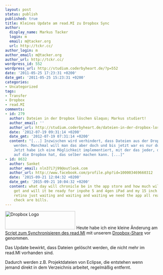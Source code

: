 ```yaml
---
layout: post
status: publish
published: true
title: Kleines Update am read.MI zu Dropbox Sync
author:
  display_name: Markus Tacker
  login: m
  email: m@tacker.org
  url: http://tckr.cc/
author_login: m
author_email: m@tacker.org
author_url: http://tckr.cc/
wordpress_id: 552
wordpress_url: http://studium.coderbyheart.de/?p=552
date: '2011-05-25 17:23:31 +0200'
date_gmt: '2011-05-25 15:23:31 +0200'
categories:
- Uncategorized
tags:
- Transfer
- Dropbox
- read.MI
comments:
- id: 279
  author: Dateien in der Dropbox löschen &laquo; Markus studiert!
  author_email: ''
  author_url: http://studium.coderbyheart.de/dateien-in-der-dropbox-loschen
  date: '2012-07-19 09:31:14 +0200'
  date_gmt: '2012-07-19 07:31:14 +0200'
  content: "[...] Inzwischen wird verhindert, dass Dateien aus der Dropbox gelöscht
    werden. Manchmal will man das aber doch und bis jetzt war es nur durch mich möglich.
    Jetzt habe ich eine Möglichkeit implementiert, mit der das jeder, der Zugriff
    auf die Dropbox hat, das selber machen kann. [...]"
- id: 8632
  author: Sanket
  author_email: nln37i7j99@outlook.com
  author_url: http://www.facebook.com/profile.php?id=100003469660312
  date: '2015-09-21 12:04:32 +0200'
  date_gmt: '2015-09-21 10:04:32 +0200'
  content: what day will chronicle be in the app store and how much will it cost to
    get and will it be ready for inpohe 5 and 4gen iPad and my 15 inch macbook pro
    retina just waiting and waiting and waiting we need the app all ready so we can
    check are bills.
---
```

<p><a href="http://db.tt/NYepoPI"><img class="alignright size-full wp-image-553" title="Dropbox" src="http://studium.coderbyheart.de/wp-content/uploads/2011/05/logo.png" alt="Dropbox Logo" width="231" height="60" /></a> Heute habe ich eine kleine Änderung am <a href="https://github.com/tacker/ilias-webdav-mirror">Script zum Synchronisieren des read.MI</a> mit unserem <a href="http://db.tt/NYepoPI">Dropbox-Share</a> vor genommen.</p>
<p>Das Update bewirkt, dass Dateien gelöscht werden, die nicht mehr im read.MI vorhanden sind.</p>
<p>Dadurch werden z.B. Projektdateien von Eclipse, die entstehen wenn jemand direkt in dem Verzeichnis arbeitet, regelmäßig entfernt.</p>
